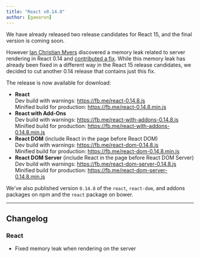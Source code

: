 ```yaml
---
title: "React v0.14.8"
author: [gaearon]
---
```


We have already released two release candidates for React 15, and the final version is coming soon.

However [Ian Christian Myers](https://github.com/iancmyers) discovered a memory leak related to server rendering in React 0.14 and [contributed a fix](https://github.com/facebook/react/pull/6060). While this memory leak has already been fixed in a different way in the React 15 release candidates, we decided to cut another 0.14 release that contains just this fix.

The release is now available for download:

* **React**  
  Dev build with warnings: <https://fb.me/react-0.14.8.js>  
  Minified build for production: <https://fb.me/react-0.14.8.min.js>  
* **React with Add-Ons**  
  Dev build with warnings: <https://fb.me/react-with-addons-0.14.8.js>  
  Minified build for production: <https://fb.me/react-with-addons-0.14.8.min.js>  
* **React DOM** (include React in the page before React DOM)  
  Dev build with warnings: <https://fb.me/react-dom-0.14.8.js>  
  Minified build for production: <https://fb.me/react-dom-0.14.8.min.js>  
* **React DOM Server** (include React in the page before React DOM Server)  
  Dev build with warnings: <https://fb.me/react-dom-server-0.14.8.js>  
  Minified build for production: <https://fb.me/react-dom-server-0.14.8.min.js>

We've also published version `0.14.8` of the `react`, `react-dom`, and addons packages on npm and the `react` package on bower.

- - -

## Changelog

### React
- Fixed memory leak when rendering on the server
